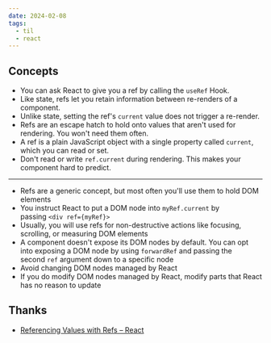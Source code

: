 ```yaml
---
date: 2024-02-08
tags:
  - til
  - react
---
```


## Concepts

- You can ask React to give you a ref by calling the `useRef` Hook.
- Like state, refs let you retain information between re-renders of a
  component.
- Unlike state, setting the ref's `current` value does not trigger a re-render.
- Refs are an escape hatch to hold onto values that aren't used for rendering. You won't need them often.
- A ref is a plain JavaScript object with a single property called `current`, which you can read or set.
- Don't read or write `ref.current` during rendering. This makes your component hard to predict.

---

- Refs are a generic concept, but most often you'll use them to hold DOM elements
- You instruct React to put a DOM node into `myRef.current` by passing `<div ref={myRef}>`
- Usually, you will use refs for non-destructive actions like focusing, scrolling, or measuring DOM elements
- A component doesn't expose its DOM nodes by default. You can opt into exposing a DOM node by using `forwardRef` and passing the second `ref` argument down to a specific node
- Avoid changing DOM nodes managed by React
- If you do modify DOM nodes managed by React, modify parts that React has no reason to update

## Thanks

- [Referencing Values with Refs – React](https://react.dev/learn/referencing-values-with-refs#best-practices-for-refs)
